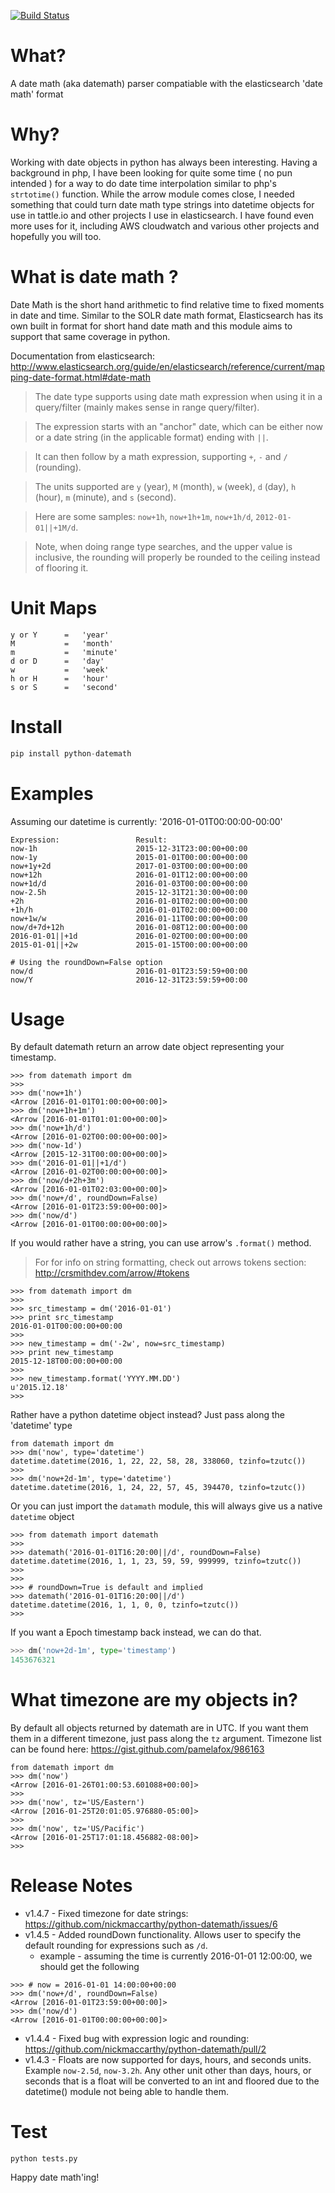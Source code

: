 [![Build Status](https://travis-ci.org/nickmaccarthy/python-datemath.svg?branch=master)](https://travis-ci.org/nickmaccarthy/python-datemath.svg?branch=master)


# What?
A date math (aka datemath) parser compatiable with the elasticsearch 'date math' format

# Why?
Working with date objects in python has always been interesting.  Having a background in php, I have been looking for quite some time ( no pun intended ) for a way to do date time interpolation similar to php's ```strtotime()``` function.  While the arrow module comes close, I needed something that could turn date math type strings into datetime objects for use in tattle.io and other projects I use in elasticsearch.  I have found even more uses for it, including AWS cloudwatch and various other projects and hopefully you will too.

# What is date math ?
Date Math is the short hand arithmetic to find relative time to fixed moments in date and time. Similar to the SOLR date math format, Elasticsearch has its own built in format for short hand date math and this module aims to support that same coverage in python.

Documentation from elasticsearch:
http://www.elasticsearch.org/guide/en/elasticsearch/reference/current/mapping-date-format.html#date-math

> The date type supports using date math expression when using it in a query/filter (mainly makes sense in range query/filter).

> The expression starts with an "anchor" date, which can be either now or a date string (in the applicable format) ending with `||`.

> It can then follow by a math expression, supporting `+`, `-` and `/` (rounding).

> The units supported are `y` (year), `M` (month), `w` (week), `d` (day), `h` (hour), `m` (minute), and `s` (second).

> Here are some samples: `now+1h`, `now+1h+1m`, `now+1h/d`, `2012-01-01||+1M/d`.

> Note, when doing range type searches, and the upper value is inclusive, the rounding will properly be rounded to the ceiling instead of flooring it.

# Unit Maps
```
y or Y      =   'year'
M           =   'month'
m           =   'minute'
d or D      =   'day'
w           =   'week'
h or H      =   'hour'
s or S      =   'second'
```

# Install
```python
pip install python-datemath
```
# Examples
Assuming our datetime is currently: '2016-01-01T00:00:00-00:00'
```
Expression:                 Result:
now-1h                      2015-12-31T23:00:00+00:00
now-1y                      2015-01-01T00:00:00+00:00
now+1y+2d                   2017-01-03T00:00:00+00:00
now+12h                     2016-01-01T12:00:00+00:00
now+1d/d                    2016-01-03T00:00:00+00:00
now-2.5h                    2015-12-31T21:30:00+00:00
+2h                         2016-01-01T02:00:00+00:00
+1h/h                       2016-01-01T02:00:00+00:00
now+1w/w                    2016-01-11T00:00:00+00:00
now/d+7d+12h                2016-01-08T12:00:00+00:00
2016-01-01||+1d             2016-01-02T00:00:00+00:00
2015-01-01||+2w             2015-01-15T00:00:00+00:00

# Using the roundDown=False option
now/d                       2016-01-01T23:59:59+00:00
now/Y                       2016-12-31T23:59:59+00:00
```

# Usage
By default datemath return an arrow date object representing your timestamp.  

```
>>> from datemath import dm
>>>
>>> dm('now+1h')
<Arrow [2016-01-01T01:00:00+00:00]>
>>> dm('now+1h+1m')
<Arrow [2016-01-01T01:01:00+00:00]>
>>> dm('now+1h/d')
<Arrow [2016-01-02T00:00:00+00:00]>
>>> dm('now-1d')
<Arrow [2015-12-31T00:00:00+00:00]>
>>> dm('2016-01-01||+1/d')
<Arrow [2016-01-02T00:00:00+00:00]>
>>> dm('now/d+2h+3m')
<Arrow [2016-01-01T02:03:00+00:00]>
>>> dm('now+/d', roundDown=False)
<Arrow [2016-01-01T23:59:00+00:00]>
>>> dm('now/d')
<Arrow [2016-01-01T00:00:00+00:00]>
```

If you would rather have a string, you can use arrow's ```.format()``` method.
> For for info on string formatting, check out arrows tokens section: http://crsmithdev.com/arrow/#tokens
```
>>> from datemath import dm
>>>
>>> src_timestamp = dm('2016-01-01')
>>> print src_timestamp
2016-01-01T00:00:00+00:00
>>>
>>> new_timestamp = dm('-2w', now=src_timestamp)
>>> print new_timestamp
2015-12-18T00:00:00+00:00
>>>
>>> new_timestamp.format('YYYY.MM.DD')
u'2015.12.18'
>>>
```

Rather have a python datetime object instead? Just pass along the 'datetime' type
```
from datemath import dm
>>> dm('now', type='datetime')
datetime.datetime(2016, 1, 22, 22, 58, 28, 338060, tzinfo=tzutc())
>>>
>>> dm('now+2d-1m', type='datetime')
datetime.datetime(2016, 1, 24, 22, 57, 45, 394470, tzinfo=tzutc())
```

Or you can just import the `datamath` module, this will always give us a native `datetime` object
```
>>> from datemath import datemath
>>>
>>> datemath('2016-01-01T16:20:00||/d', roundDown=False)
datetime.datetime(2016, 1, 1, 23, 59, 59, 999999, tzinfo=tzutc())
>>>
>>>
>>> # roundDown=True is default and implied
>>> datemath('2016-01-01T16:20:00||/d')
datetime.datetime(2016, 1, 1, 0, 0, tzinfo=tzutc())
>>>
```

If you want a Epoch timestamp back instead, we can do that.  
```python
>>> dm('now+2d-1m', type='timestamp')
1453676321
```

# What timezone are my objects in?
By default all objects returned by datemath are in UTC.  If you want them them in a different timezone, just pass along the ```tz``` argument. 
Timezone list can be found here: https://gist.github.com/pamelafox/986163
```
from datemath import dm 
>>> dm('now')
<Arrow [2016-01-26T01:00:53.601088+00:00]>
>>>
>>> dm('now', tz='US/Eastern')
<Arrow [2016-01-25T20:01:05.976880-05:00]>
>>>
>>> dm('now', tz='US/Pacific')
<Arrow [2016-01-25T17:01:18.456882-08:00]>
>>>
```

# Release Notes
* v1.4.7 - Fixed timezone for date strings: https://github.com/nickmaccarthy/python-datemath/issues/6     
* v1.4.5 - Added roundDown functionality.  Allows user to specify the default rounding for expressions such as `/d`.
    * example - assuming the time is currently 2016-01-01 12:00:00, we should get the following
```
>>> # now = 2016-01-01 14:00:00+00:00
>>> dm('now+/d', roundDown=False)
<Arrow [2016-01-01T23:59:00+00:00]>
>>> dm('now/d')
<Arrow [2016-01-01T00:00:00+00:00]>
```   
* v1.4.4 - Fixed bug with expression logic and rounding:  https://github.com/nickmaccarthy/python-datemath/pull/2
* v1.4.3 - Floats are now supported for days, hours, and seconds units.  Example ```now-2.5d```, ```now-3.2h```. Any other unit other than days, hours, or seconds that is a float will be converted to an int and floored due to the datetime() module not being able to handle them.

# Test
```python tests.py```

Happy date math'ing!

